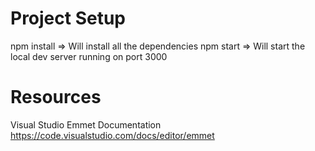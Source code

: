 # Project Setup
npm install => Will install all the dependencies
npm start   => Will start the local dev server running on port 3000

# Resources
Visual Studio Emmet Documentation https://code.visualstudio.com/docs/editor/emmet
